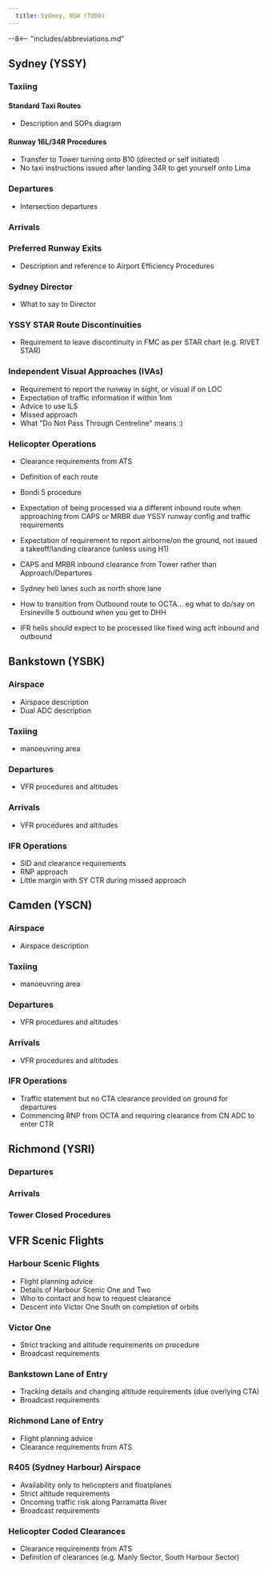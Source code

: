 ```yaml
---
  title: Sydney, NSW (TODO)
---
```


--8<-- "includes/abbreviations.md"

## Sydney (YSSY)
### Taxiing
#### Standard Taxi Routes
- Description and SOPs diagram

#### Runway 16L/34R Procedures
- Transfer to Tower turning onto B10 (directed or self initiated)
- No taxi instructions issued after landing 34R to get yourself onto Lima

### Departures
- Intersection departures
### Arrivals
### Preferred Runway Exits
- Description and reference to Airport Efficiency Procedures

### Sydney Director
- What to say to Director

### YSSY STAR Route Discontinuities
- Requirement to leave discontinuity in FMC as per STAR chart (e.g. RIVET STAR)

### Independent Visual Approaches (IVAs)
- Requirement to report the runway in sight, or visual if on LOC
- Expectation of traffic information if within 1nm
- Advice to use ILS
- Missed approach
- What "Do Not Pass Through Centreline" means :)

### Helicopter Operations
- Clearance requirements from ATS
- Definition of each route
- Bondi 5 procedure
- Expectation of being processed via a different inbound route when approaching from CAPS or MRBR due YSSY runway config and traffic requirements
- Expectation of requirement to report airborne/on the ground, not issued a takeoff/landing clearance (unless using H1)

- CAPS and MRBR inbound clearance from Tower rather than Approach/Departures
- Sydney heli lanes such as north shore lane
- How to transition from Outbound route to OCTA... eg what to do/say on Ersineville 5 outbound when you get to DHH
- IFR helis should expect to be processed like fixed wing acft inbound and outbound


## Bankstown (YSBK)
### Airspace
- Airspace description
- Dual ADC description

### Taxiing
- manoeuvring area

### Departures
- VFR procedures and altitudes

### Arrivals
- VFR procedures and altitudes

### IFR Operations
- SID and clearance requirements
- RNP approach
- Little margin with SY CTR during missed approach

## Camden (YSCN)
### Airspace
- Airspace description

### Taxiing
- manoeuvring area

### Departures
- VFR procedures and altitudes

### Arrivals
- VFR procedures and altitudes

### IFR Operations
- Traffic statement but no CTA clearance provided on ground for departures
- Commencing RNP from OCTA and requiring clearance from CN ADC to enter CTR

## Richmond (YSRI)
### Departures
### Arrivals
### Tower Closed Procedures

## VFR Scenic Flights
### Harbour Scenic Flights
- Flight planning advice
- Details of Harbour Scenic One and Two
- Who to contact and how to request clearance
- Descent into Victor One South on completion of orbits

### Victor One
- Strict tracking and altitude requirements on procedure
- Broadcast requirements

### Bankstown Lane of Entry
- Tracking details and changing altitude requirements (due overlying CTA)
- Broadcast requirements

### Richmond Lane of Entry
- Flight planning advice
- Clearance requirements from ATS

### R405 (Sydney Harbour) Airspace
- Availability only to helicopters and floatplanes
- Strict altitude requirements
- Oncoming traffic risk along Parramatta River
- Broadcast requirements

### Helicopter Coded Clearances
- Clearance requirements from ATS
- Definition of clearances (e.g. Manly Sector, South Harbour Sector)